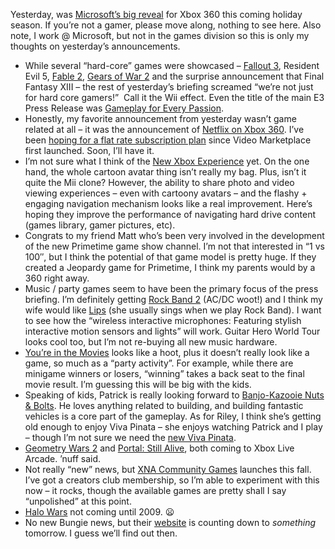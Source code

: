 Yesterday, was [Microsoft’s big
reveal](http://www.xbox.com/en-US/community/events/e32008/) for Xbox 360
this coming holiday season. If you’re not a gamer, please move along,
nothing to see here. Also note, I work @ Microsoft, but not in the games
division so this is only my thoughts on yesterday’s announcements.

-   While several “hard-core” games were showcased – [Fallout
    3](http://www.xbox.com/games/fallout3/), Resident Evil 5, [Fable
    2](http://www.xbox.com/games/fable2/), [Gears of War
    2](http://www.xbox.com/games/gearsofwar2/) and the surprise
    announcement that Final Fantasy XIII – the rest of yesterday’s
    briefing screamed “we’re not just for hard core gamers!”  Call it
    the Wii effect. Even the title of the main E3 Press Release was
    [Gameplay for Every
    Passion](http://www.xbox.com/en-US/community/events/e32008/articles/0714-gamesall.htm).
-   Honestly, my favorite announcement from yesterday wasn’t game
    related at all – it was the announcement of [Netflix on Xbox
    360](http://www.xbox.com/en-US/community/events/e32008/articles/0714-netflixteamup.htm).
    I’ve been [hoping for a flat rate subscription
    plan](http://devhawk.net/2006/11/23/hawkeye-on-xbl-video-marketplace/)
    since Video Marketplace first launched. Soon, I’ll have it.
-   I’m not sure what I think of the [New Xbox
    Experience](http://www.xbox.com/NR/rdonlyres/BE004694-EDED-4077-BD82-6AD23014821F/0/vidNXEe30801LLHi.asx)
    yet. On the one hand, the whole cartoon avatar thing isn’t really my
    bag. Plus, isn’t it quite the Mii clone? However, the ability to
    share photo and video viewing experiences – even with cartoony
    avatars – and the flashy + engaging navigation mechanism looks like
    a real improvement. Here’s hoping they improve the performance of
    navigating hard drive content (games library, gamer pictures, etc).
-   Congrats to my friend Matt who’s been very involved in the
    development of the new Primetime game show channel. I’m not that
    interested in “1 vs 100″, but I think the potential of that game
    model is pretty huge. If they created a Jeopardy game for Primetime,
    I think my parents would by a 360 right away.
-   Music / party games seem to have been the primary focus of the press
    briefing. I’m definitely getting [Rock Band
    2](http://www.xbox.com/games/rockband2/) (AC/DC woot!) and I think
    my wife would like [Lips](http://www.xbox.com/games/lips/) (she
    usually sings when we play Rock Band). I want to see how the
    “wireless interactive microphones: Featuring stylish interactive
    motion sensors and lights” will work. Guitar Hero World Tour looks
    cool too, but I’m not re-buying all new music hardware.
-   [You’re in the Movies](http://www.xbox.com/games/yitm/) looks like a
    hoot, plus it doesn’t really look like a game, so much as a “party
    activity”. For example, while there are minigame winners or losers,
    “winning” takes a back seat to the final movie result. I’m guessing
    this will be big with the kids.
-   Speaking of kids, Patrick is really looking forward to
    [Banjo-Kazooie Nuts &
    Bolts](http://www.xbox.com/games/bknutsandbolts/). He loves anything
    related to building, and building fantastic vehicles is a core part
    of the gameplay. As for Riley, I think she’s getting old enough to
    enjoy Viva Pinata – she enjoys watching Patrick and I play – though
    I’m not sure we need the [new Viva
    Pinata](http://www.xbox.com/games/vptip/).
-   [Geometry Wars
    2](http://www.xbox.com/games/geowarsre2xboxlivearcade/) and [Portal:
    Still Alive](http://www.xbox.com/games/portalxboxlivearcade/), both
    coming to Xbox Live Arcade. ’nuff said.
-   Not really “new” news, but [XNA Community
    Games](http://catalog.xna.com/gamescatalog.aspx) launches this fall.
    I’ve got a creators club membership, so I’m able to experiment with
    this now – it rocks, though the available games are pretty shall I
    say “unpolished” at this point.
-   [Halo Wars](http://www.xbox.com/games/halowars/) not coming until     2009. :frowning:
-   No new Bungie news, but their
    [website](http://www.bungie.net/defaultsi.aspx) is counting down
    to *something* tomorrow. I guess we’ll find out then.
